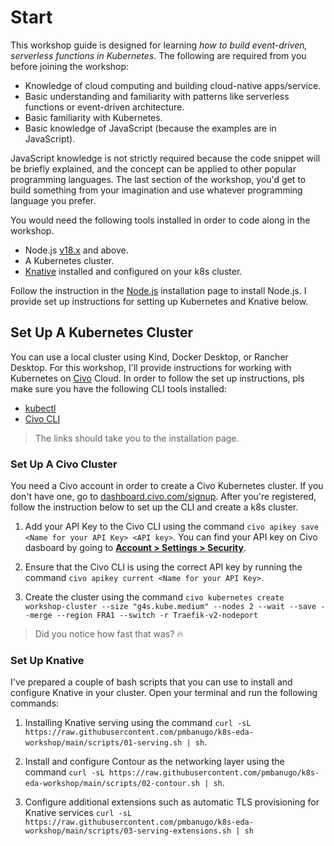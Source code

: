 # Start

This workshop guide is designed for learning _how to build event-driven, serverless functions in Kubernetes_. The following are required from you before joining the workshop:

- Knowledge of cloud computing and building cloud-native apps/service.
- Basic understanding and familiarity with patterns like serverless functions or event-driven architecture.
- Basic familiarity with Kubernetes.
- Basic knowledge of JavaScript (because the examples are in JavaScript).

JavaScript knowledge is not strictly required because the code snippet will be briefly explained, and the concept can be applied to other popular programming languages. The last section of the workshop, you'd get to build something from your imagination and use whatever programming language you prefer.

You would need the following tools installed in order to code along in the workshop.

- Node.js [v18.x](https://nodejs.org/en/download/current/) and above.
- A Kubernetes cluster.
- [Knative](https://knative.dev/docs/install/yaml-install/serving/install-serving-with-yaml/) installed and configured on your k8s cluster.

Follow the instruction in the [Node.js](https://nodejs.org/en/download/current/) installation page to install Node.js. I provide set up instructions for setting up Kubernetes and Knative below.

## Set Up A Kubernetes Cluster

You can use a local cluster using Kind, Docker Desktop, or Rancher Desktop. For this workshop, I'll provide instructions for working with Kubernetes on [Civo](civo.com) Cloud. In order to follow the set up instructions, pls make sure you have the following CLI tools installed:

- [kubectl](https://kubernetes.io/docs/tasks/tools/#kubectl)
- [Civo CLI](https://github.com/civo/cli#set-up)

> The links should take you to the installation page.

### Set Up A Civo Cluster

You need a Civo account in order to create a Civo Kubernetes cluster. If you don't have one, go to [dashboard.civo.com/signup](https://dashboard.civo.com/signup). After you're registered, follow the instruction below to set up the CLI and create a k8s cluster.

1. Add your API Key to the Civo CLI using the command `civo apikey save <Name for your API Key> <API key>`. You can find your API key on Civo dasboard by going to [**Account > Settings > Security**](https://dashboard.civo.com/security).

2. Ensure that the Civo CLI is using the correct API key by running the command `civo apikey current <Name for your API Key>`.

3. Create the cluster using the command `civo kubernetes create workshop-cluster --size "g4s.kube.medium" --nodes 2 --wait --save --merge --region FRA1 --switch -r Traefik-v2-nodeport`

> Did you notice how fast that was? 🔥

### Set Up Knative

I've prepared a couple of bash scripts that you can use to install and configure Knative in your cluster. Open your terminal and run the following commands:

1. Installing Knative serving using the command `curl -sL https://raw.githubusercontent.com/pmbanugo/k8s-eda-workshop/main/scripts/01-serving.sh | sh`.

2. Install and configure Contour as the networking layer using the command `curl -sL https://raw.githubusercontent.com/pmbanugo/k8s-eda-workshop/main/scripts/02-contour.sh | sh`.

3. Configure additional extensions such as automatic TLS provisioning for Knative services `curl -sL https://raw.githubusercontent.com/pmbanugo/k8s-eda-workshop/main/scripts/03-serving-extensions.sh | sh`
